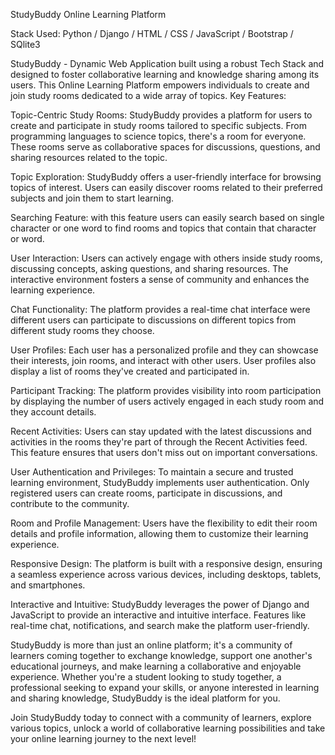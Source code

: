 StudyBuddy Online Learning Platform

Stack Used: Python / Django / HTML / CSS / JavaScript / Bootstrap / SQlite3

StudyBuddy - Dynamic Web Application built using a robust Tech Stack and designed to foster collaborative learning and knowledge sharing among its users.
This Online Learning Platform empowers individuals to create and join study rooms dedicated to a wide array of topics.
Key Features:

Topic-Centric Study Rooms: StudyBuddy provides a platform for users to create and participate in study rooms tailored to specific subjects. From programming languages to science topics, there's a room for everyone. These rooms serve as collaborative spaces for discussions, questions, and sharing resources related to the topic.

Topic Exploration: StudyBuddy offers a user-friendly interface for browsing topics of interest. Users can easily discover rooms related to their preferred subjects and join them to start learning.

Searching Feature: with this feature users can easily search based on single character or one word to find rooms and topics that contain that character or word.

User Interaction: Users can actively engage with others inside study rooms, discussing concepts, asking questions, and sharing resources. The interactive environment fosters a sense of community and enhances the learning experience.

Chat Functionality: The platform provides a real-time chat interface were different users can participate to discussions on different topics from different study rooms they choose.

User Profiles: Each user has a personalized profile and they can showcase their interests, join rooms, and interact with other users. User profiles also display a list of rooms they've created and participated in.

Participant Tracking: The platform provides visibility into room participation by displaying the number of users actively engaged in each study room and they account details.

Recent Activities: Users can stay updated with the latest discussions and activities in the rooms they're part of through the Recent Activities feed. This feature ensures that users don't miss out on important conversations.

User Authentication and Privileges: To maintain a secure and trusted learning environment, StudyBuddy implements user authentication. Only registered users can create rooms, participate in discussions, and contribute to the community.

Room and Profile Management: Users have the flexibility to edit their room details and profile information, allowing them to customize their learning experience.

Responsive Design: The platform is built with a responsive design, ensuring a seamless experience across various devices, including desktops, tablets, and smartphones.

Interactive and Intuitive: StudyBuddy leverages the power of Django and JavaScript to provide an interactive and intuitive interface. Features like real-time chat, notifications, and search make the platform user-friendly.

StudyBuddy is more than just an online platform; it's a community of learners coming together to exchange knowledge, support one another's educational journeys, and make learning a collaborative and enjoyable experience. Whether you're a student looking to study together, a professional seeking to expand your skills, or anyone interested in learning and sharing knowledge, StudyBuddy is the ideal platform for you.

Join StudyBuddy today to connect with a community of learners, explore various topics, unlock a world of collaborative learning possibilities and take your online learning journey to the next level!